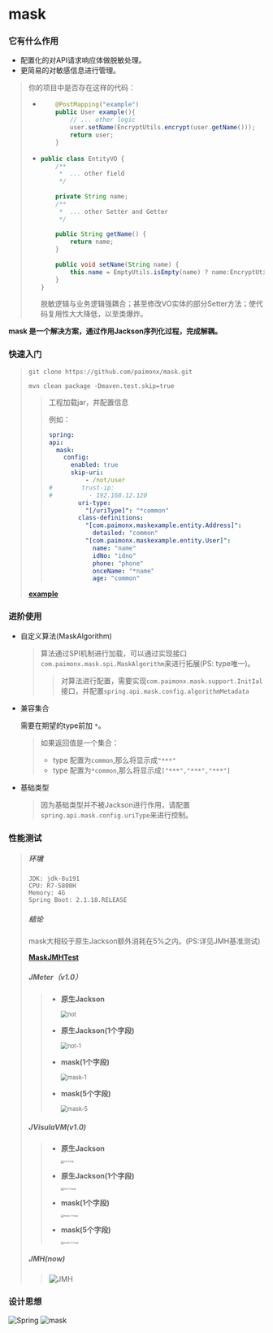 # mask

### 它有什么作用

* 配置化的对API请求响应体做脱敏处理。
* 更简易的对敏感信息进行管理。

> 你的项目中是否存在这样的代码：
>
> * ```java
>       @PostMapping("example")
>       public User example(){
>           // ... other logic
>           user.setName(EncryptUtils.encrypt(user.getName()));
>           return user;
>       }
>   ```
>
> * ```java
>   public class EntityVO {
>       /**
>        *  ... other field
>        */
>       
>       private String name;
>       /**
>        *  ... other Setter and Getter
>        */
>       
>       public String getName() {
>           return name;
>       }
>       
>       public void setName(String name) {
>           this.name = EmptyUtils.isEmpty(name) ? name:EncryptUtils.encrypt(name);
>       }
>   }
>   ```
>
>   脱敏逻辑与业务逻辑强耦合；甚至修改VO实体的部分Setter方法；使代码复用性大大降低，以至类爆炸。

**mask 是一个解决方案，通过作用Jackson序列化过程，完成解耦。**

### 快速入门

> ```shell
> git clone https://github.com/paimonx/mask.git
> ```
>
> ```shell
> mvn clean package -Dmaven.test.skip=true
> ```
>
> >  工程加载jar，并配置信息
> >
> >  例如：
> >
> >  ```yaml
> >  spring:
> >  api:
> >    mask:
> >      config:
> >        enabled: true
> >        skip-uri:
> >            - /not/user
> >  #        trust-ip:
> >  #          - 192.168.12.120
> >          uri-type:
> >            "[/uriType]": "*common"
> >          class-definitions:
> >            "[com.paimonx.maskexample.entity.Address]":
> >              detailed: "common"
> >            "[com.paimonx.maskexample.entity.User]":
> >              name: "name"
> >              idNo: "idno"
> >              phone: "phone"
> >              onceName: "*name"
> >              age: "common"
> >  ```
>
> [**example**](https://github.com/paimonx/mask-example)

### 进阶使用

* 自定义算法(MaskAlgorithm)

  >  算法通过SPI机制进行加载，可以通过实现接口 `com.paimonx.mask.spi.MaskAlgorithm`来进行拓展(PS: type唯一)。
  >
  > > 对算法进行配置，需要实现`com.paimonx.mask.support.InitIal`接口，并配置`spring.api.mask.config.algorithmMetadata` 

  

* 兼容集合

  需要在期望的type前加 `*`。

  > 如果返回值是一个集合：
  >
  > * type 配置为`common`,那么将显示成`"***"`
  > * type 配置为`*common`,那么将显示成`["***","***","***"]`

  

* 基础类型

  > 因为基础类型并不被Jackson进行作用，请配置`spring.api.mask.config.uriType`来进行控制。
  >

### 性能测试

> ##### 环境
>
> ```
> JDK: jdk-8u191
> CPU: R7-5800H
> Memory: 4G
> Spring Boot: 2.1.18.RELEASE
> ```
>
> ##### 结论
>
> mask大相较于原生Jackson额外消耗在5%之内。(PS:详见JMH基准测试)
>
> [**MaskJMHTest**](https://github.com/paimonx/mask/blob/main/src/test/java/com/paimonx/mask/MaskJMHTest.java)
>
> ##### JMeter（v1.0）
>
> > * **原生Jackson**  
> >
> >   <img src="https://user-images.githubusercontent.com/94901242/160850005-a14513ed-03bb-40f5-8fe6-1a51c1970e43.png" alt="not" style="zoom:80%;" />
> >
> > * **原生Jackson(1个字段)**  
> >
> >   <img src="https://user-images.githubusercontent.com/94901242/160851260-947efedc-6142-40e0-bc25-4b520e63b816.png" alt="not-1" style="zoom:80%;" />
> >
> > * **mask(1个字段)**  
> >
> >   <img src="https://user-images.githubusercontent.com/94901242/160851595-d6829c4a-f2ec-4a61-9172-7b1cebf596d3.png" alt="mask-1" style="zoom:80%;" />
> >
> > * **mask(5个字段)**  
> >
> >   <img src="https://user-images.githubusercontent.com/94901242/160852059-16399216-f74b-40dc-9175-88741b2551cf.png" alt="mask-5" style="zoom:80%;" />
>
> ##### JVisulaVM(v1.0)
>
> > * **原生Jackson**  
> >
> >   <img src="https://user-images.githubusercontent.com/94901242/160853792-a00fb1a9-e6f1-4559-aa19-5bbdf4c38f4e.png" alt="not-heap" style="zoom: 33%;" />
> >
> > * **原生Jackson(1个字段)**  
> >
> >   <img src="https://user-images.githubusercontent.com/94901242/160854069-b66f0062-d659-4114-b9cc-aed5dbd5d7ad.png" alt="not-1-heap" style="zoom: 33%;" />
> >
> > * **mask(1个字段)**  
> >
> >   <img src="https://user-images.githubusercontent.com/94901242/160854212-a7593922-9f1b-4fbb-930c-8d28e78cfb4f.png" alt="mask-1-heap" style="zoom: 33%;" />
> >
> > * **mask(5个字段)**   
> >
> >   <img src="https://user-images.githubusercontent.com/94901242/160854349-44e82557-5fc8-4278-99d2-4afa096e4b43.png" alt="mask-5-heap" style="zoom: 33%;" />
>
> ##### JMH(now)
>
> > ![JMH](https://user-images.githubusercontent.com/94901242/161273127-a48a1268-db89-4543-af15-47116529c9f1.png)

### 设计思想
<img src="https://user-images.githubusercontent.com/94901242/160125054-fc5db4df-1a49-4629-8967-f4d7e25e3878.png" alt="Spring"  />
<img src="https://user-images.githubusercontent.com/94901242/161388039-84b7f168-81a9-4bf3-a3b3-780c66089b08.png" alt="mask"  />

